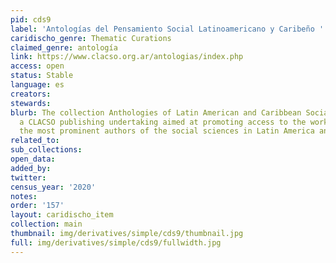 ```yaml
---
pid: cds9
label: 'Antologías del Pensamiento Social Latinoamericano y Caribeño '
caridischo_genre: Thematic Curations
claimed_genre: antología
link: https://www.clacso.org.ar/antologias/index.php
access: open
status: Stable
language: es
creators:
stewards:
blurb: The collection Anthologies of Latin American and Caribbean Social Thought is
  a CLACSO publishing undertaking aimed at promoting access to the work of some of
  the most prominent authors of the social sciences in Latin America and the Caribbean.
related_to:
sub_collections:
open_data:
added_by:
twitter:
census_year: '2020'
notes:
order: '157'
layout: caridischo_item
collection: main
thumbnail: img/derivatives/simple/cds9/thumbnail.jpg
full: img/derivatives/simple/cds9/fullwidth.jpg
---
```

